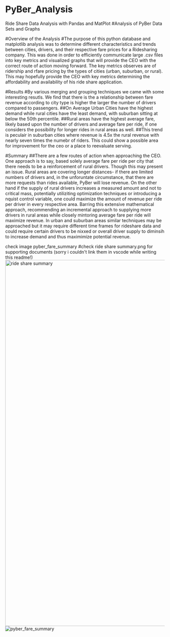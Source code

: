 # PyBer_Analysis
Ride Share Data Analysis with Pandas and MatPlot
#Analysis of PyBer Data Sets and Graphs

#Overview of the Analysis
#The purpose of this python database and matplotlib analysis was to determine different characteristics and trends between cities, drivers, and their respective fare prices for a Ridesharing company. This was done in order to efficiently communicate large .csv files into key metrics and visualized graphs that will provide the CEO with the correct route of action moving forward. The key metrics observes are of ridership and rfare pricing by the types of cities (urban, suburban, or rural). This may hopefully provide the CEO with key metrics determining the affordability and availability of his ride share application.

#Results #By various merging and grouping techniques we came with some interesting resutls. We find that there is the a relationship between fare revenue according to city type is higher the larger the number of drivers compared to passengers.
##On Average Urban Cities have the highest demand while rural cities have the least demand, with suburban sitting at below the 50th percentile.
##Rural areas have the highest average fare, likely based upon the number of drivers and average fare per ride, if one considers the possibility for longer rides in rural areas as well. ##This trend is peculair in suburban cities where revenue is 4.5x the rural revenue with nearly seven times the numebr of riders. This could show a possible area for improvement for the ceo or a place to reevaluate serving.

#Summary ##There are a few routes of action when approaching the CEO. One approach is to say, based solely average fare per ride per city that there needs to be a reinforcement of rural drivers. Though this may present an issue. Rural areas are covering longer distances- if there are limited numbers of drivers and, in the unforuntate circumstance, that there are more requests than rides available, PyBer will lose revenue. On the other hand if the supply of rural drivers increases a measured amount and not to critical mass, potentially utiliziting optimization techniques or introducing a nquist control variable, one could maximize the amount of revenue per ride per driver in every respective area. Barring this extensive mathematical approach, recommending an incremental approach to supplying more drivers in rural areas while closely mintoring average fare per ride will maximize revenue. In urban and suburban areas similar techniques may be approached but it may require different time frames for rideshare data and could require certain drivers to be nixxed or overall driver supply to diminsih to increase demand and thus maximimize potential revenue.

check image pyber_fare_summary #check ride share summary.png for supporting documents (sorry i couldn't link them in vscode while writing this readme!)<img width="1152" alt="ride share summary" src="https://user-images.githubusercontent.com/36242454/168515201-804bf93a-9302-44d7-9365-637fe2f54205.png">
![pyber_fare_summary](https://user-images.githubusercontent.com/36242454/168515209-d1010890-32d7-4165-9dc7-afe30906aeb6.png)
